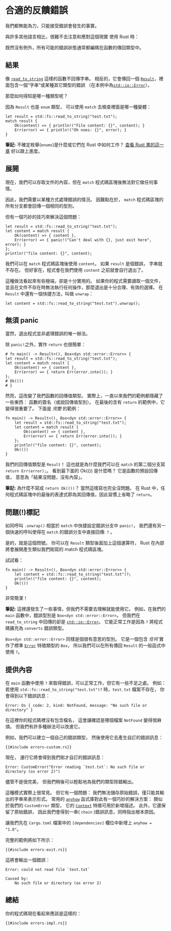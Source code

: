 # 合適的反饋錯誤

我們都無能為力，只能接受錯誤會發生的事實。

與許多其他語言相比，很難不去注意和應對這個現實
使用 Rust 時：

既然沒有例外，所有可能的錯誤狀態通常都編碼在函數的傳回類型中。

## 結果

像 [`read_to_string`] 這樣的函數不回傳字串。
相反的，它會傳回一個 [`Result`]，裡面包含一個“字串”或某種其它類型的錯誤
（在本例中為[`std::io::Error`]）。

[`read_to_string`]: https://doc.rust-lang.org/1.39.0/std/fs/fn.read_to_string.html
[`Result`]: https://doc.rust-lang.org/1.39.0/std/result/index.html
[`std::io::Error`]: https://doc.rust-lang.org/1.39.0/std/io/type.Result.html

那麼如何得知是哪一種類型呢？ 

因為 `Result` 也是 `enum` 類型， 
可以使用 `match` 去檢查裡面是哪一種變體：

```rust,no_run
let result = std::fs::read_to_string("test.txt");
match result {
    Ok(content) => { println!("File content: {}", content); }
    Err(error) => { println!("Oh noes: {}", error); }
}
```

<aside>

**筆記:**
不確定枚舉(`enums`)是什麼或它們在 Rust 中如何工作？
[查看 Rust 書的這一章](https://doc.rust-lang.org/1.39.0/book/ch06-00-enums.html)
好以跟上進度。

</aside>

## 展開

現在，我們可以存取文件的內容，但在 `match` 程式碼區塊後無法對它做任何事情。 

因此，我們需要以某種方式處理錯誤的情況。 
因難點在於， `match` 程式碼區塊的所有分支都會回傳一個相同的型別。 

但有一個巧妙的技巧來解決這個問題：

```rust,no_run
let result = std::fs::read_to_string("test.txt");
let content = match result {
    Ok(content) => { content },
    Err(error) => { panic!("Can't deal with {}, just exit here", error); }
};
println!("file content: {}", content);
```

我們可以在 `match` 程式碼區塊後使用 `content`。 
如果 `result` 是個錯誤， 字串就不存在。 
但好家在，程式會在我們使用 `content` 之前就會自行退出了。

這種做法看起來有些極端，卻是十分實用的。 
如果你的程式需要讀取一個文件， 並且在文件不存在時無法執行任何操作，那麼退出是十分合理、有效的選擇。
在 `Result` 中還有一個快捷方法，叫做 `unwrap`：

```rust,no_run
let content = std::fs::read_to_string("test.txt").unwrap();
```

## 無須 panic

當然，退出程式並非處理錯誤的唯一辦法。 

除 `panic!`之外，實作 `return` 也很簡單：

```rust,no_run
# fn main() -> Result<(), Box<dyn std::error::Error>> {
let result = std::fs::read_to_string("test.txt");
let content = match result {
    Ok(content) => { content },
    Err(error) => { return Err(error.into()); }
};
# Ok(())
# }
```

然而，這改變了我們函數的回傳值類型。 
實際上，一直以來我們的範例都隱藏了一些東西： 函數的簽名（或說回傳值型別）。 
在最後的含有 `return` 的範例中，它變得很重要了。
下面是 _完整_ 的範例：

```rust,no_run
fn main() -> Result<(), Box<dyn std::error::Error>> {
    let result = std::fs::read_to_string("test.txt");
    let content = match result {
        Ok(content) => { content },
        Err(error) => { return Err(error.into()); }
    };
    println!("file content: {}", content);
    Ok(())
}
```

我們的回傳值類型是 `Result`！ 
這也就是為什麼我們可以在 `match` 的第二個分支寫 `return Err(error);`。 
看到最下面的 Ok(()) 是什麼嗎？ 
它是函數的預設回傳值， 意思為「結果沒問題，沒有內容」。

<aside>

**筆記:**
為什麼不寫成 `return Ok(())`？ 
當然這樣寫也完全沒問題。 
在 Rust 中，任何程式碼區塊中的最後的表達式即為其回傳值，因此習慣上省略了 `return`。

</aside>

## 問題(!)標記

如同呼叫 `.unwrap()` 相當於 `match` 中快捷設定錯誤分支中 `panic!`，
我們還有另一個快速的呼叫使得在 `match` 的錯誤分支中直接回傳: `?` 。 

是的，就是這個問號。 
你可以在 `Result` 類型後面加上這個運算符， 
Rust 在內部將會展開產生類似我們剛寫的 match 程式碼區塊。

試試看：

```rust,no_run
fn main() -> Result<(), Box<dyn std::error::Error>> {
    let content = std::fs::read_to_string("test.txt")?;
    println!("file content: {}", content);
    Ok(())
}
```

非常簡潔！

<aside>

**筆記:**
這裡還發生了一些事情，但我們不需要去理解就能使用它。 
例如，在我們的 `main` 函數中，錯誤型別是 `Box<dyn std::error::Error>`。 
但我們在 `read_to_string` 中回傳的卻是 [`std::io::Error`]。 
它能正常工作是因為 `?` 將程式碼擴充為 `converts` 錯誤類型。

`Box<dyn std::error::Error>` 同樣是個很有意思的型別。 
它是一個包含 _任何_ 實作了標準 [`Error`][`std::error::Error`] 特徵類型的 `Box`， 
所以我們可以在所有傳回 `Result` 的一般函式中使用 `?`。

[`std::error::Error`]: https://doc.rust-lang.org/1.39.0/std/error/trait.Error.html

</aside>

## 提供內容

在 `main` 函數中使用 `?` 來取得錯誤，可以正常工作，但它有一些不足之處。 
例如：
若使用 `std::fs::read_to_string("test.txt")?` 時，`test.txt` 檔案不存在，
你會得到以下錯誤訊息：

```text
Error: Os { code: 2, kind: NotFound, message: "No such file or directory" }
```

在這裡你的程式碼裡沒有包含檔名，
這會讓確認是哪個檔案 `NotFound` 變得很麻煩。
但我們有許多種辦法可以改進它。

例如，我們可以建立一個自己的錯誤類型，
然後使用它去產生自訂的錯誤訊息：

```rust,ignore
{{#include errors-custom.rs}}
```

現在，
運行它將會得到我們剛才自訂的錯誤訊息：

```text
Error: CustomError("Error reading `test.txt`: No such file or directory (os error 2)")
```

儘管不是很完美，
但我們稍後可以輕鬆地為我們的類型除錯輸出。

這種模式實際上很常見。
但它有一個問題：
我們無法儲存原始錯誤，僅只能其輸出的字串來表示形式。
常用的 [`anyhow`] 函式庫對此有一個巧妙的解決方案：
類似於我們的 `CustomError` 類型，
它的 [`Context`] 特徵可用於新增描述。
此外，它還保留了原始錯誤，
因此我們會得到一串( `chain` )錯誤訊息，同時指出根本原因。

[`anyhow`]: https://docs.rs/anyhow
[`Context`]: https://docs.rs/anyhow/1.0/anyhow/trait.Context.html

讓我們先在 `Cargo.toml` 檔案中的 `[dependencies]` 欄位中新增上 `anyhow = "1.0"`。

完整的範例將如下所示：

```rust,ignore
{{#include errors-exit.rs}}
```

這將會輸出一個錯誤：

```text
Error: could not read file `test.txt`

Caused by:
    No such file or directory (os error 2)
```

## 總結

你的程式碼現在看起來應該是這樣的：

```rust,ignore
{{#include errors-impl.rs}}
```
